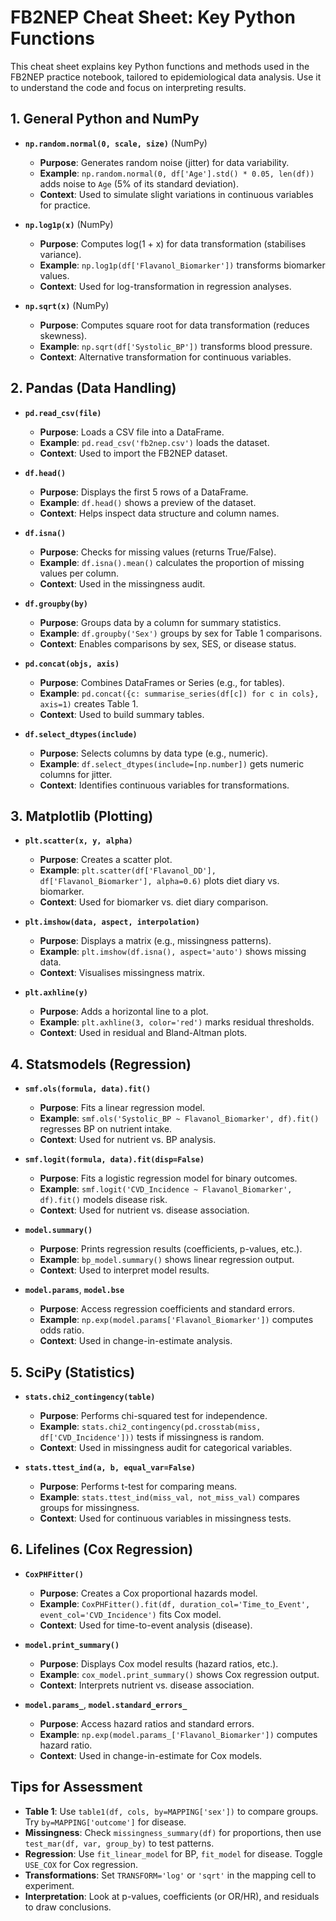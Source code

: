 # FB2NEP Cheat Sheet: Key Python Functions

This cheat sheet explains key Python functions and methods used in the FB2NEP practice notebook, tailored to epidemiological data analysis. Use it to understand the code and focus on interpreting results.

## 1. General Python and NumPy
- **`np.random.normal(0, scale, size)`** (NumPy)
  - **Purpose**: Generates random noise (jitter) for data variability.
  - **Example**: `np.random.normal(0, df['Age'].std() * 0.05, len(df))` adds noise to `Age` (5% of its standard deviation).
  - **Context**: Used to simulate slight variations in continuous variables for practice.

- **`np.log1p(x)`** (NumPy)
  - **Purpose**: Computes log(1 + x) for data transformation (stabilises variance).
  - **Example**: `np.log1p(df['Flavanol_Biomarker'])` transforms biomarker values.
  - **Context**: Used for log-transformation in regression analyses.

- **`np.sqrt(x)`** (NumPy)
  - **Purpose**: Computes square root for data transformation (reduces skewness).
  - **Example**: `np.sqrt(df['Systolic_BP'])` transforms blood pressure.
  - **Context**: Alternative transformation for continuous variables.

## 2. Pandas (Data Handling)
- **`pd.read_csv(file)`**
  - **Purpose**: Loads a CSV file into a DataFrame.
  - **Example**: `pd.read_csv('fb2nep.csv')` loads the dataset.
  - **Context**: Used to import the FB2NEP dataset.

- **`df.head()`**
  - **Purpose**: Displays the first 5 rows of a DataFrame.
  - **Example**: `df.head()` shows a preview of the dataset.
  - **Context**: Helps inspect data structure and column names.

- **`df.isna()`**
  - **Purpose**: Checks for missing values (returns True/False).
  - **Example**: `df.isna().mean()` calculates the proportion of missing values per column.
  - **Context**: Used in the missingness audit.

- **`df.groupby(by)`**
  - **Purpose**: Groups data by a column for summary statistics.
  - **Example**: `df.groupby('Sex')` groups by sex for Table 1 comparisons.
  - **Context**: Enables comparisons by sex, SES, or disease status.

- **`pd.concat(objs, axis)`**
  - **Purpose**: Combines DataFrames or Series (e.g., for tables).
  - **Example**: `pd.concat({c: summarise_series(df[c]) for c in cols}, axis=1)` creates Table 1.
  - **Context**: Used to build summary tables.

- **`df.select_dtypes(include)`**
  - **Purpose**: Selects columns by data type (e.g., numeric).
  - **Example**: `df.select_dtypes(include=[np.number])` gets numeric columns for jitter.
  - **Context**: Identifies continuous variables for transformations.

## 3. Matplotlib (Plotting)
- **`plt.scatter(x, y, alpha)`**
  - **Purpose**: Creates a scatter plot.
  - **Example**: `plt.scatter(df['Flavanol_DD'], df['Flavanol_Biomarker'], alpha=0.6)` plots diet diary vs. biomarker.
  - **Context**: Used for biomarker vs. diet diary comparison.

- **`plt.imshow(data, aspect, interpolation)`**
  - **Purpose**: Displays a matrix (e.g., missingness patterns).
  - **Example**: `plt.imshow(df.isna(), aspect='auto')` shows missing data.
  - **Context**: Visualises missingness matrix.

- **`plt.axhline(y)`**
  - **Purpose**: Adds a horizontal line to a plot.
  - **Example**: `plt.axhline(3, color='red')` marks residual thresholds.
  - **Context**: Used in residual and Bland-Altman plots.

## 4. Statsmodels (Regression)
- **`smf.ols(formula, data).fit()`**
  - **Purpose**: Fits a linear regression model.
  - **Example**: `smf.ols('Systolic_BP ~ Flavanol_Biomarker', df).fit()` regresses BP on nutrient intake.
  - **Context**: Used for nutrient vs. BP analysis.

- **`smf.logit(formula, data).fit(disp=False)`**
  - **Purpose**: Fits a logistic regression model for binary outcomes.
  - **Example**: `smf.logit('CVD_Incidence ~ Flavanol_Biomarker', df).fit()` models disease risk.
  - **Context**: Used for nutrient vs. disease association.

- **`model.summary()`**
  - **Purpose**: Prints regression results (coefficients, p-values, etc.).
  - **Example**: `bp_model.summary()` shows linear regression output.
  - **Context**: Used to interpret model results.

- **`model.params`**, **`model.bse`**
  - **Purpose**: Access regression coefficients and standard errors.
  - **Example**: `np.exp(model.params['Flavanol_Biomarker'])` computes odds ratio.
  - **Context**: Used in change-in-estimate analysis.

## 5. SciPy (Statistics)
- **`stats.chi2_contingency(table)`**
  - **Purpose**: Performs chi-squared test for independence.
  - **Example**: `stats.chi2_contingency(pd.crosstab(miss, df['CVD_Incidence']))` tests if missingness is random.
  - **Context**: Used in missingness audit for categorical variables.

- **`stats.ttest_ind(a, b, equal_var=False)`**
  - **Purpose**: Performs t-test for comparing means.
  - **Example**: `stats.ttest_ind(miss_val, not_miss_val)` compares groups for missingness.
  - **Context**: Used for continuous variables in missingness tests.

## 6. Lifelines (Cox Regression)
- **`CoxPHFitter()`**
  - **Purpose**: Creates a Cox proportional hazards model.
  - **Example**: `CoxPHFitter().fit(df, duration_col='Time_to_Event', event_col='CVD_Incidence')` fits Cox model.
  - **Context**: Used for time-to-event analysis (disease).

- **`model.print_summary()`**
  - **Purpose**: Displays Cox model results (hazard ratios, etc.).
  - **Example**: `cox_model.print_summary()` shows Cox regression output.
  - **Context**: Interprets nutrient vs. disease association.

- **`model.params_`**, **`model.standard_errors_`**
  - **Purpose**: Access hazard ratios and standard errors.
  - **Example**: `np.exp(model.params_['Flavanol_Biomarker'])` computes hazard ratio.
  - **Context**: Used in change-in-estimate for Cox models.

## Tips for Assessment
- **Table 1**: Use `table1(df, cols, by=MAPPING['sex'])` to compare groups. Try `by=MAPPING['outcome']` for disease.
- **Missingness**: Check `missingness_summary(df)` for proportions, then use `test_mar(df, var, group_by)` to test patterns.
- **Regression**: Use `fit_linear_model` for BP, `fit_model` for disease. Toggle `USE_COX` for Cox regression.
- **Transformations**: Set `TRANSFORM='log'` or `'sqrt'` in the mapping cell to experiment.
- **Interpretation**: Look at p-values, coefficients (or OR/HR), and residuals to draw conclusions.